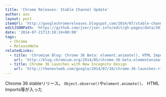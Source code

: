 ```yaml
---
title: 'Chrome Releases: Stable Channel Update'
author: azu
layout: post
itemUrl: 'http://googlechromereleases.blogspot.com/2014/07/stable-channel-update.html'
editJSONPath: 'https://github.com/jser/jser.info/edit/gh-pages/data/2014/07/index.json'
date: '2014-07-21T13:10:24+00:00'
tags:
  - Chrome
  - ReleaseNote
relatedLinks:
  - title: 'Chromium Blog: Chrome 36 Beta: element.animate(), HTML Imports, and Object.observe()'
    url: 'http://blog.chromium.org/2014/05/chrome-36-beta-elementanimate-html.html'
  - title: Chrome 36 Launches with New Incognito Design
    url: 'http://thenextweb.com/google/2014/07/16/chrome-36-launches-rich-notifications-improvements-new-incognito-design-app-launcher-linux/'
---
```

Chrome 36 stableリリース。
`Object.observe()`や`element.animate()`、 HTML Imports等が入った
